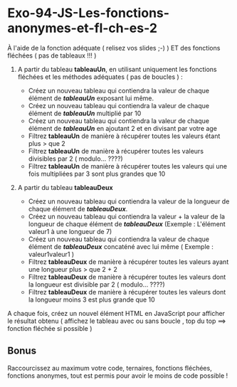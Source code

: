 # Exo-94-JS-Les-fonctions-anonymes-et-fl-ch-es-2

À l'aide de la fonction adéquate ( relisez vos slides ;-) ) ET des fonctions fléchées ( pas de tableaux !!! )

1. A partir du tableau **tableauUn**, en utilisant uniquement les fonctions fléchées et les méthodes adéquates ( pas de boucles ) :
   - Créez un nouveau tableau qui contiendra la valeur de chaque élément de ***tableauUn*** exposant lui même.
   - Créez un nouveau tableau qui contiendra la valeur de chaque élément de ***tableauUn*** multiplié par 10
   - Créez un nouveau tableau qui contiendra la valeur de chaque élément de ***tableauUn*** en ajoutant 2 et en divisant par votre age 
   - Filtrez **tableauUn** de manière à récupérer toutes les valeurs étant plus > que 2
   - Filtrez **tableauUn** de manière à récupérer toutes les valeurs divisibles par 2 ( modulo... ????) 
   - Filtrez **tableauUn** de manière à récupérer toutes les valeurs qui une fois multipliées par 3 sont plus grandes que 10

2. A partir du tableau **tableauDeux**
    - Créez un nouveau tableau qui contiendra la valeur de la longueur de chaque élément de ***tableauDeux***.
    - Créez un nouveau tableau qui contiendra la valeur + la valeur de la longueur de chaque élément de ***tableauDeux*** (Exemple :
      L'élément valeur1 à une longueur de 7)
    - Créez un nouveau tableau qui contiendra la valeur de chaque élément de ***tableauDeux*** concaténé avec lui même ( Exemple : valeur1valeur1 )
    - Filtrez **tableauDeux** de manière à récupérer toutes les valeurs ayant une longueur plus > que 2 + 2
    - Filtrez **tableauDeux** de manière à récupérer toutes les valeurs dont la longueur est divisible par 2 ( modulo... ????)
    - Filtrez **tableauDeux** de manière à récupérer toutes les valeurs dont la longueur moins 3 est plus grande que 10

A chaque fois, créez un nouvel élément HTML en JavaScript pour afficher le résultat obtenu ( affichez le tableau avec ou sans boucle
, top du top ==> fonction fléchée si possible )


## Bonus

Raccourcissez au maximum votre code, ternaires, fonctions fléchées, fonctions anonymes, tout est permis pour avoir le moins de code possible !